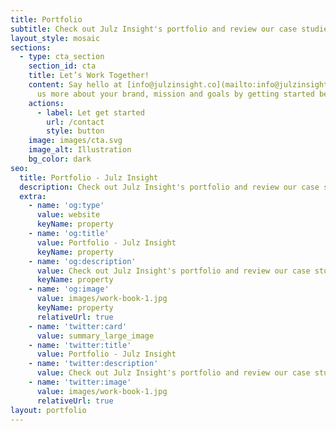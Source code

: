 ```yaml
---
title: Portfolio
subtitle: Check out Julz Insight's portfolio and review our case studies
layout_style: mosaic
sections:
  - type: cta_section
    section_id: cta
    title: Let’s Work Together!
    content: Say hello at [info@julzinsight.co](mailto:info@julzinsight.co) or tell
      us more about your brand, mission and goals by getting started below.
    actions:
      - label: Let get started
        url: /contact
        style: button
    image: images/cta.svg
    image_alt: Illustration
    bg_color: dark
seo:
  title: Portfolio - Julz Insight
  description: Check out Julz Insight's portfolio and review our case studies
  extra:
    - name: 'og:type'
      value: website
      keyName: property
    - name: 'og:title'
      value: Portfolio - Julz Insight
      keyName: property
    - name: 'og:description'
      value: Check out Julz Insight's portfolio and review our case studies
      keyName: property
    - name: 'og:image'
      value: images/work-book-1.jpg
      keyName: property
      relativeUrl: true
    - name: 'twitter:card'
      value: summary_large_image
    - name: 'twitter:title'
      value: Portfolio - Julz Insight
    - name: 'twitter:description'
      value: Check out Julz Insight's portfolio and review our case studies
    - name: 'twitter:image'
      value: images/work-book-1.jpg
      relativeUrl: true
layout: portfolio
---
```

